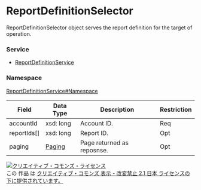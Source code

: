 # ReportDefinitionSelector
ReportDefinitionSelector object serves the report definition for the target of operation.
### Service
+ [ReportDefinitionService](../../services/ReportDefinitionService.md)

### Namespace
[ReportDefinitionService#Namespace](../../services/ReportDefinitionService.md#namespace)

| Field | Data Type | Description | Restriction |
|---|---|---|---|
| accountId| xsd: long| Account ID.| Req |
| reportIds[]| xsd: long| Report ID.| Opt |
| paging| <a href="../Common/Paging.md">Paging</a>| Page returned as reposnse.| Opt |

<a rel="license" href="http://creativecommons.org/licenses/by-nd/2.1/jp/"><img alt="クリエイティブ・コモンズ・ライセンス" style="border-width:0" src="https://i.creativecommons.org/l/by-nd/2.1/jp/88x31.png" /></a><br />この 作品 は <a rel="license" href="http://creativecommons.org/licenses/by-nd/2.1/jp/">クリエイティブ・コモンズ 表示 - 改変禁止 2.1 日本 ライセンスの下に提供されています。</a>
